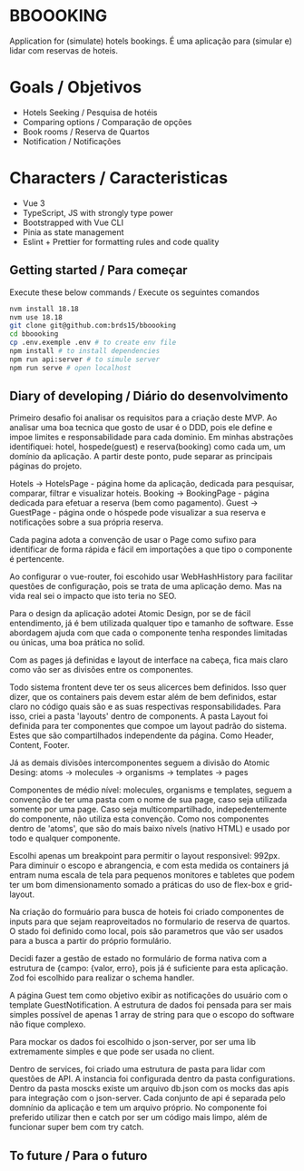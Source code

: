 # BBOOOKING

Application for (simulate) hotels bookings.
É uma aplicação para (simular e) lidar com reservas de hoteis.

# Goals / Objetivos

- Hotels Seeking / Pesquisa de hotéis
- Comparing options / Comparação de opções
- Book rooms / Reserva de Quartos
- Notification / Notificações

# Characters / Caracteristicas

- Vue 3
- TypeScript, JS with strongly type power
- Bootstrapped with Vue CLI
- Pinia as state management
- Eslint + Prettier for formatting rules and code quality

## Getting started / Para começar

Execute these below commands / Execute os seguintes comandos

```sh
nvm install 18.18
nvm use 18.18
git clone git@github.com:brds15/bboooking
cd bboooking
cp .env.exemple .env # to create env file
npm install # to install dependencies
npm run api:server # to simule server
npm run serve # open localhost
```

## Diary of developing / Diário do desenvolvimento

Primeiro desafio foi analisar os requisitos para a criação deste MVP. Ao analisar uma boa tecnica que gosto de usar é o DDD, pois ele define e impoe limites e responsabilidade para cada dominio. Em minhas abstrações identifiquei: hotel, hospede(guest) e reserva(booking) como cada um, um domínio da aplicação.
A partir deste ponto, pude separar as principais páginas do projeto.

Hotels -> HotelsPage - página home da aplicação, dedicada para pesquisar, comparar, filtrar e visualizar hoteis.
Booking -> BookingPage - página dedicada para efetuar a reserva (bem como pagamento).
Guest -> GuestPage - página onde o hóspede pode visualizar a sua reserva e notificações sobre a sua própria reserva.

Cada pagina adota a convenção de usar o Page como sufixo para identificar de forma rápida e fácil em importações a que tipo o componente é pertencente.

Ao configurar o vue-router, foi escohido usar WebHashHistory para facilitar questões de configuração, pois se trata de uma aplicação demo. Mas na vida real sei o impacto que isto teria no SEO.

Para o design da aplicação adotei Atomic Design, por se de fácil entendimento, já é bem utilizada qualquer tipo e tamanho de software. Esse abordagem ajuda com que cada o componente tenha respondes limitadas ou únicas, uma boa prática no solid.

Com as pages já definidas e layout de interface na cabeça, fica mais claro como vão ser as divisões entre os componentes.

Todo sistema frontent deve ter os seus alicerces bem definidos. Isso quer dizer, que os containers pais devem estar além de bem definidos, estar claro no código quais são e as suas respectivas responsabilidades. Para isso, criei a pasta 'layouts' dentro de components.
A pasta Layout foi definida para ter componentes que compoe um layout padrão do sistema. Estes que são compartilhados independente da página. Como Header, Content, Footer.

Já as demais divisões intercomponentes seguem a divisão do Atomic Desing: atoms -> molecules -> organisms -> templates -> pages

Componentes de médio nível: molecules, organisms e templates, seguem a convenção de ter uma pasta com o nome de sua page, caso seja utilizada somente por uma page. Caso seja multicompartilhado, indepedentemente do componente, não utiliza esta convenção.
Como nos componentes dentro de 'atoms', que são do mais baixo nívels (nativo HTML) e usado por todo e qualquer componente.

Escolhi apenas um breakpoint para permitir o layout responsivel: 992px. Para diminuir o escopo e abrangencia, e com esta medida os containers já entram numa escala de tela para pequenos monitores e tabletes que podem ter um bom dimensionamento somado a práticas do uso de flex-box e grid-layout.

Na criação do formuário para busca de hoteis foi criado componentes de inputs para que sejam reaproveitados no formulario de reserva de quartos. O stado foi definido como local, pois são parametros que vão ser usados para a busca a partir do próprio formulário.

Decidi fazer a gestão de estado no formulário de forma nativa com a estrutura de {campo: {valor, erro}, pois já é suficiente para esta aplicação. Zod foi escolhido para realizar o schema handler.

A página Guest tem como objetivo exibir as notificações do usuário com o template GuestNotification. A estrutura de dados foi pensada para ser mais simples possível de apenas 1 array de string para que o escopo do software não fique complexo.

Para mockar os dados foi escolhido o json-server, por ser uma lib extremamente simples e que pode ser usada no client.

Dentro de services, foi criado uma estrutura de pasta para lidar com questões de API. A instancia foi configurada dentro da pasta configurations. Dentro da pasta moscks existe um arquivo db.json com os mocks das apis para integração com o json-server. Cada conjunto de api é separada pelo domnínio da aplicação e tem um arquivo próprio. No componente foi preferido utilizar then e catch por ser um código mais limpo, além de funcionar super bem com try catch.

## To future / Para o futuro
